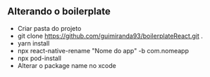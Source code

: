 ## Alterando o boilerplate

- Criar pasta do projeto
- git clone https://github.com/guimiranda93/boilerplateReact.git .
- yarn install
- npx react-native-rename "Nome do app" -b com.nomeapp
- npx pod-install
- Alterar o package name no xcode
